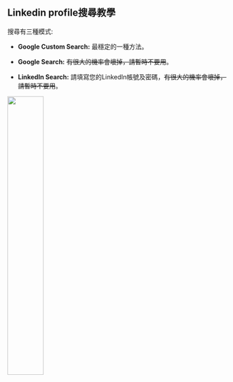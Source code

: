 ## Linkedin profile搜尋教學
搜尋有三種模式:
- **Google Custom Search:** 最穩定的一種方法。
- **Google Search:** ~~有很大的機率會壞掉，請暫時不要用~~。
- **LinkedIn Search:** 請填寫您的LinkedIn帳號及密碼，~~有很大的機率會壞掉，請暫時不要用~~。
<img src= "https://hackmd.io/_uploads/ryydbcliA.png" width="40%">